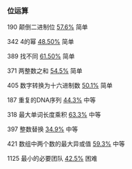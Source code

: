 ### 位运算

190  颠倒二进制位  [57.6%](http://57.6%/)  简单  

342  4的幂  [48.50%](http://48.50%/)  简单  

389  找不同  [61.50%](http://61.50%/)  简单  

371  两整数之和  [54.5%](http://54.5%/)  简单 

405  数字转换为十六进制数  [50.1%](http://50.1%/)  简单  

187  重复的DNA序列  [44.3%](http://44.3%/)  中等  

318  最大单词长度乘积  [63.3%](http://63.3%/)  中等  

397  整数替换  [34.9%](http://34.9%/)  中等  

421  数组中两个数的最大异或值  [59.3%](http://59.3%/)  中等  

1125  最小的必要团队  [42.5%](http://42.5%/)  困难 

